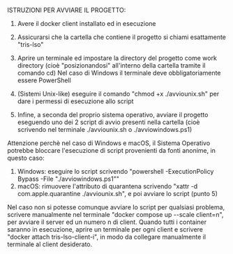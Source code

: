 ISTRUZIONI PER AVVIARE IL PROGETTO:

1) Avere il docker client installato ed in esecuzione

2) Assicurarsi che la cartella che contiene il progetto si chiami esattamente "tris-lso"

3) Aprire un terminale ed impostare la directory del progetto come work directory (cioè "posizionandosi" all'interno della cartella tramite il comando cd)
Nel caso di Windows il terminale deve obbligatoriamente essere PowerShell

4) (Sistemi Unix-like) eseguire il comando "chmod +x ./avviounix.sh" per dare i permessi di esecuzione allo script

5) Infine, a seconda del proprio sistema operativo, avviare il progetto eseguendo uno dei 2 script di avvio presenti nella cartella
(cioè scrivendo nel terminale ./avviounix.sh o ./avviowindows.ps1)

Attenzione perchè nel caso di Windows e macOS, il Sistema Operativo potrebbe bloccare l'esecuzione di script provenienti da fonti anonime, in questo caso:
1) Windows: eseguire lo script scrivendo "powershell -ExecutionPolicy Bypass -File "./avviowindows.ps1""
2) macOS: rimuovere l'attributo di quarantena scrivendo "xattr -d com.apple.quarantine ./avviounix.sh", e poi avviare lo script (punto 5)


Nel caso non si potesse comunque avviare lo script per qualsiasi problema, scrivere manualmente nel terminale "docker compose up --scale client=n", per avviare il server
ed un numero n di client. Quando tutti i container saranno in esecuzione, aprire un terminale per ogni client e scrivere "docker attach tris-lso-client-i", in modo da
collegare manualmente il terminale al client desiderato.